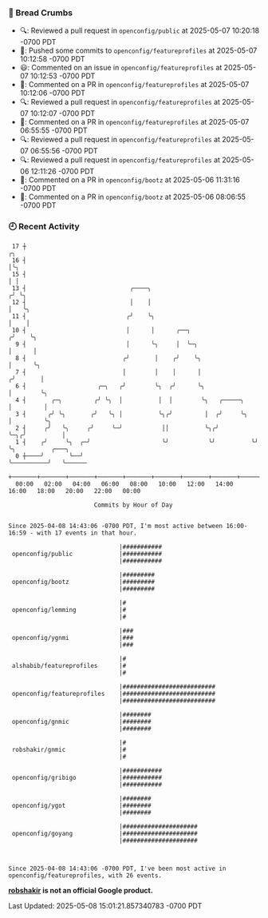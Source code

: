 ### 🍞 Bread Crumbs

 * 🔍: Reviewed a pull request in  `openconfig/public` at 2025-05-07 10:20:18 -0700 PDT
 * 🚢: Pushed some commits to `openconfig/featureprofiles` at 2025-05-07 10:12:58 -0700 PDT
 * 😃: Commented on an issue in `openconfig/featureprofiles` at 2025-05-07 10:12:53 -0700 PDT
 * 💬: Commented on a PR in  `openconfig/featureprofiles` at 2025-05-07 10:12:06 -0700 PDT
 * 🔍: Reviewed a pull request in  `openconfig/featureprofiles` at 2025-05-07 10:12:07 -0700 PDT
 * 💬: Commented on a PR in  `openconfig/featureprofiles` at 2025-05-07 06:55:55 -0700 PDT
 * 🔍: Reviewed a pull request in  `openconfig/featureprofiles` at 2025-05-07 06:55:56 -0700 PDT
 * 🔍: Reviewed a pull request in  `openconfig/featureprofiles` at 2025-05-06 12:11:26 -0700 PDT
 * 💬: Commented on a PR in  `openconfig/bootz` at 2025-05-06 11:31:16 -0700 PDT
 * 💬: Commented on a PR in  `openconfig/bootz` at 2025-05-06 08:06:55 -0700 PDT

### 🕘 Recent Activity
```
 17 ┼                                                                    ╭╮
 16 ┤                                                                    │╰╮
 15 ┤                                                                    │ │
 13 ┤                             ╭────╮                                ╭╯ ╰╮
 12 ┤                             │    │                                │   ╰╮
 11 ┤                            ╭╯    ╰╮                               │    │
 10 ┤                            │      │      ╭──╮                    ╭╯    ╰╮
  9 ┤                            │      ╰╮     │  ╰─╮                  │      │
  8 ┤                           ╭╯       │    ╭╯    ╰╮                 │      ╰╮
  7 ┤                           │        │    │      │                ╭╯       │
  6 ┤                    ╭─╮   ╭╯        ╰╮  ╭╯      ╰╮               │        ╰╮
  4 ┤       ╭─╮         ╭╯ ╰╮  │          │  │        ╰╮   ╭─────╮    │         │
  3 ┤      ╭╯ ╰╮       ╭╯   ╰╮ │          ╰╮╭╯         │  ╭╯     ╰╮   │         ╰╮
  2 ┤     ╭╯   ╰╮     ╭╯     ╰─╯           ││          ╰╮╭╯       ╰─╮╭╯          │
  1 ┤    ╭╯     ╰╮  ╭─╯                    ╰╯           ╰╯          ╰╯           ╰╮          ╭───╮
  0 ┼────╯       ╰──╯                                                             ╰──────────╯   ╰──────
    +───────+───────+───────+───────+───────+───────+───────+───────+───────+───────+───────+───────+────
  00:00   02:00   04:00   06:00   08:00   10:00   12:00   14:00   16:00   18:00   20:00   22:00   00:00   

						Commits by Hour of Day


Since 2025-04-08 14:43:06 -0700 PDT, I'm most active between 16:00-16:59 - with 17 events in that hour.

```



```
                               |###########
 openconfig/public             |###########
                               |###########

                               |#########
 openconfig/bootz              |#########
                               |#########

                               |#
 openconfig/lemming            |#
                               |#

                               |###
 openconfig/ygnmi              |###
                               |###

                               |#
 alshabib/featureprofiles      |#
                               |#

                               |##########################
 openconfig/featureprofiles    |##########################
                               |##########################

                               |########
 openconfig/gnmic              |########
                               |########

                               |#
 robshakir/gnmic               |#
                               |#

                               |###########
 openconfig/gribigo            |###########
                               |###########

                               |########
 openconfig/ygot               |########
                               |########

                               |#####################
 openconfig/goyang             |#####################
                               |#####################



Since 2025-04-08 14:43:06 -0700 PDT, I've been most active in openconfig/featureprofiles, with 26 events.

```
**[robshakir](mailto:robjs@google.com) is not an official Google product.**  


Last Updated: 2025-05-08 15:01:21.857340783 -0700 PDT
